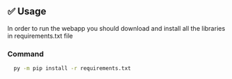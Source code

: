 ## ✅ Usage

In order to run the webapp you should download and install all the libraries in requirements.txt file 

### Command

```bash
  py -m pip install -r requirements.txt
```